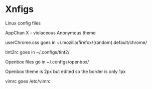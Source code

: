 Xnfigs
=======

Linux config files

AppChan X - violaceous Anonymous theme

userChrome.css goes in ~/.mozilla/firefox/(random).default/chrome/

tint2rc goes in ~/.configs/tint2/

Openbox files go in ~/.configs/openbox/

Openbox theme is 2px but edited so the border is only 1px

vimrc goes /etc/vimrc
